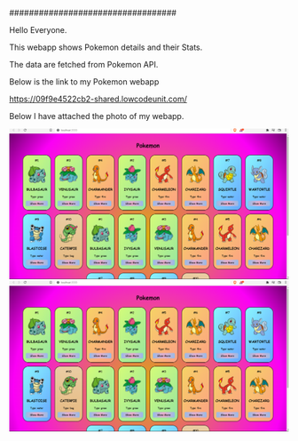 ##################################

Hello Everyone.

This webapp shows Pokemon details and their Stats.

The data are fetched from Pokemon API.

Below is the link to my Pokemon webapp

https://09f9e4522cb2-shared.lowcodeunit.com/

Below I have attached the photo of my webapp.

![screeshot](demo1.png)
![screeshot](demo1.png)
